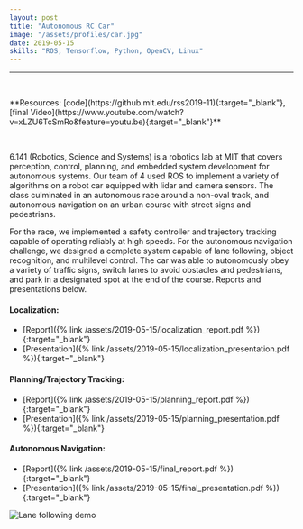```yaml
---
layout: post
title: "Autonomous RC Car"
image: "/assets/profiles/car.jpg"
date: 2019-05-15
skills: "ROS, Tensorflow, Python, OpenCV, Linux"
---
```


___

<p>&nbsp;</p>
**Resources: [code](https://github.mit.edu/rss2019-11){:target="_blank"}, [final Video](https://www.youtube.com/watch?v=xLZU6TcSmRo&feature=youtu.be){:target="_blank"}**
<p>&nbsp;</p>

6.141 (Robotics, Science and Systems) is a robotics lab at MIT that covers perception, control, planning, and embedded system development for autonomous systems. Our team of 4 used ROS to implement a variety of algorithms on a robot car equipped with lidar and camera sensors. The class culminated in an autonomous race around a non-oval track, and autonomous navigation on an urban course with street signs and pedestrians. 

For the race, we implemented a safety controller and trajectory tracking capable of operating reliably at high speeds. For the autonomous navigation challenge, we designed a complete system capable of lane following, object recognition, and multilevel control. The car was able to autonomously obey a variety of traffic signs, switch lanes to avoid obstacles and pedestrians, and park in a designated spot at the end of the course. Reports and presentations below.

#### Localization:
* [Report]({% link /assets/2019-05-15/localization_report.pdf %}){:target="_blank"}
* [Presentation]({% link /assets/2019-05-15/localization_presentation.pdf %}){:target="_blank"}

#### Planning/Trajectory Tracking:
* [Report]({% link /assets/2019-05-15/planning_report.pdf %}){:target="_blank"}
* [Presentation]({% link /assets/2019-05-15/planning_presentation.pdf %}){:target="_blank"}

#### Autonomous Navigation:
* [Report]({% link /assets/2019-05-15/final_report.pdf %}){:target="_blank"}
* [Presentation]({% link /assets/2019-05-15/final_presentation.pdf %}){:target="_blank"}

<img src="/assets/2019-05-15/demo.gif" alt="Lane following demo" class="center blog_post_body">
